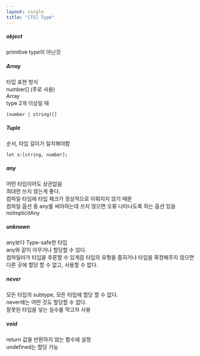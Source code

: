 ```yaml
---
layout: single
title: "[TS] Type"
---
```

##### object   
primitive type이 아닌것   
   
##### Array     
타입 표현 방식      
number[] (주로 사용)   
Array<number>   
type 2개 이상일 때   
```
(number | string)[]
```
   
#####  Tuple   
순서, 타입 길이가 일치해야함   
```
let x:[string, number];
```
   
##### any   
어떤 타입이어도 상관없음   
최대한 쓰지 않는게 좋다.   
컴파일 타임에 타입 체크가 정상적으로 이뤄지지 않기 때문   
컴파일 옵션 중 any를 써야하는데 쓰지 않으면 오류 나타나도록 하는 옵션 있음   
noImplicitAny   
   
#####  unknown   
any보다 Type-safe한 타입   
any와 같이 아무거나 할당할 수 있다.   
컴파일러가 타입을 추론할 수 있게끔 타입의 유형을 좁히거나 타입을 확정해주지 않으면 다른 곳에 할당 할 수 없고, 사용할 수 없다.   
   
#####  never   
모든 타입의 subtype, 모든 타입에 할당 할 수 없다.   
never에는 어떤 것도 할당할 수 없다.   
잘못된 타입을 넣는 실수를 막고자 사용   
    
#####  void   
return 값을 반환하지 않는 함수에 설정   
undefined는 할당 가능    